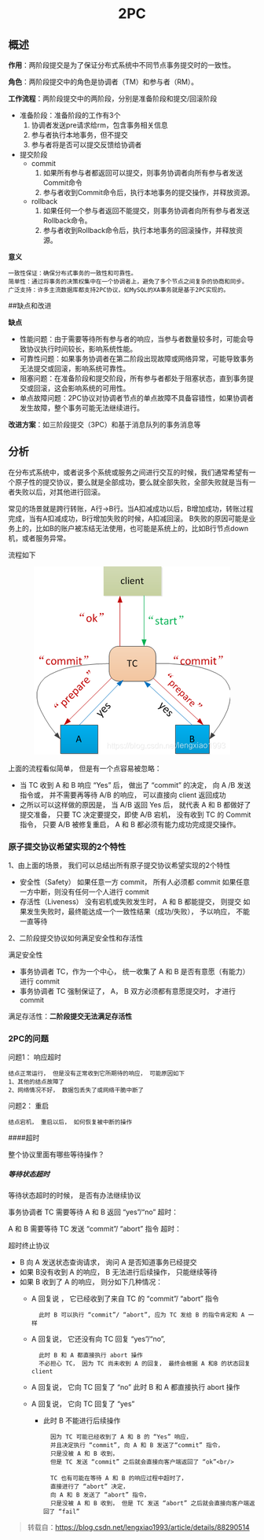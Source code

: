 # <center> 2PC

## 概述

**作用**：两阶段提交是为了保证分布式系统中不同节点事务提交时的一致性。

**角色**：两阶段提交中的角色是协调者（TM）和参与者（RM）。

**工作流程**：两阶段提交中的两阶段，分别是准备阶段和提交/回滚阶段

- 准备阶段：准备阶段的工作有3个
	1. 协调者发送pre请求给rm，包含事务相关信息
	2. 参与者执行本地事务，但不提交
	3. 参与者将是否可以提交反馈给协调者
- 提交阶段
	- commit
		1. 如果所有参与者都返回可以提交，则事务协调者向所有参与者发送Commit命令
		2. 参与者收到Commit命令后，执行本地事务的提交操作，并释放资源。
	- rollback
		1. 如果任何一个参与者返回不能提交，则事务协调者向所有参与者发送Rollback命令。
		2. 参与者收到Rollback命令后，执行本地事务的回滚操作，并释放资源。


**意义**

	一致性保证：确保分布式事务的一致性和可靠性。
	简单性：通过将事务的决策权集中在一个协调者上，避免了多个节点之间复杂的协商和同步。
	广泛支持：许多主流数据库都支持2PC协议，如MySQL的XA事务就是基于2PC实现的。

##缺点和改进

**缺点**

- 性能问题：由于需要等待所有参与者的响应，当参与者数量较多时，可能会导致协议执行时间较长，影响系统性能。
- 可靠性问题：如果事务协调者在第二阶段出现故障或网络异常，可能导致事务无法提交或回滚，影响系统可靠性。
- 阻塞问题：在准备阶段和提交阶段，所有参与者都处于阻塞状态，直到事务提交或回滚，这会影响系统的可用性。
- 单点故障问题：2PC协议对协调者节点的单点故障不具备容错性，如果协调者发生故障，整个事务可能无法继续进行。

**改进方案**：如三阶段提交（3PC）和基于消息队列的事务消息等


## 分析
在分布式系统中，或者说多个系统或服务之间进行交互的时候，我们通常希望有一个原子性的提交协议，要么就是全部成功，要么就全部失败，全部失败就是当有一者失败以后，对其他进行回滚。

常见的场景就是跨行转账，A行->B行。当A扣减成功以后，B增加成功，转账过程完成，当有A扣减成功，B行增加失败的时候，A扣减回滚。 B失败的原因可能是业务上的，比如B的账户被冻结无法使用，也可能是系统上的，比如B行节点down机，或者服务异常。

流程如下
 <center><img src="imgs/2pc.png"></center>

上面的流程看似简单， 但是有一个点容易被忽略：

- 当 TC 收到 A 和 B 响应 “Yes” 后， 做出了 “commit” 的决定， 向 A /B 发送指令或， 并不需要再等待 A/B 的响应， 可以直接向 client 返回成功
- 之所以可以这样做的原因是， 当 A/B 返回 Yes 后， 就代表 A 和 B 都做好了提交准备， 只要 TC 决定要提交，即使 A/B 宕机， 没有收到 TC 的 Commit 指令， 只要 A/B 被修复重启， A 和 B 都必须有能力成功完成提交操作。



### 原子提交协议希望实现的2个特性
1、由上面的场景， 我们可以总结出所有原子提交协议希望实现的2个特性

- 安全性（Safety）
如果任意一方 commit， 所有人必须都 commit
如果任意一方中断，则没有任何一个人进行 commit
- 存活性（Liveness）
没有宕机或失败发生时， A 和 B 都能提交， 则提交
如果发生失败时，最终能达成一个一致性结果（成功/失败）， 予以响应， 不能一直等待

2、二阶段提交协议如何满足安全性和存活性

满足安全性

- 事务协调者 TC，作为一个中心， 统一收集了 A 和 B 是否有意愿（有能力）进行 commit
- 事务协调者 TC 强制保证了， A， B 双方必须都有意愿提交时， 才进行 commit

满足存活性：**二阶段提交无法满足存活性**

### 2PC的问题


问题1： 响应超时

	结点正常运行， 但是没有正常收到它所期待的响应， 可能原因如下
	1、其他的结点故障了
	2、网络情况不好， 数据包丢失了或网络干脆中断了

问题2： 重启

	结点宕机， 重启以后， 如何恢复被中断的操作

####超时

整个协议里面有哪些等待操作？

##### 等待状态超时
等待状态超时的时候， 是否有办法继续协议

事务协调者 TC 需要等待 A 和 B 返回 “yes”/“no” 超时：

A 和 B 需要等待 TC 发送 “commit”/ “abort” 指令 超时：


超时终止协议

- B 向 A 发送状态查询请求， 询问 A 是否知道事务已经提交
- 如果 B没有收到 A 的响应， B 无法进行后续操作， 只能继续等待
- 如果 B 收到了 A 的响应， 则分如下几种情况：
	- A 回复说 ， 它已经收到了来自 TC 的 “commit”/ “abort” 指令
	
			此时 B 可以执行 “commit”/ “abort”, 应为 TC 发给 B 的指令肯定和 A 一样
	- A 回复说， 它还没有向 TC 回复 “yes”/“no”,
			
			此时 B 和 A 都直接执行 abort 操作
			不必担心 TC， 因为 TC 尚未收到 A 的回复， 最终会根据 A 和B 的状态回复 client
	- A 回复说， 它向 TC 回复了 “no”
此时 B 和 A 都直接执行 abort 操作
	- A 回复说， 它向 TC 回复了 “yes”
		- 此时 B 不能进行后续操作

				因为 TC 可能已经收到了 A 和 B 的 “Yes” 响应， 
				并且决定执行 “commit”, 向 A 和 B 发送了“commit” 指令， 
				只是没被 A 和 B 收到， 
				但是 TC 发送 “commit” 之后就会直接向客户端返回了 “ok”<br/>
			
				TC 也有可能在等待 A 和 B 的响应过程中超时了， 
				直接进行了 “abort” 决定， 
				向 A 和 B 发送了 “abort” 指令， 
				只是没被 A 和 B 收到， 但是 TC 发送 “abort” 之后就会直接向客户端返回了 “fail”







> 转载自：https://blog.csdn.net/lengxiao1993/article/details/88290514